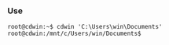 ### Use

```shell
root@cdwin:~$ cdwin 'C:\Users\win\Documents'
root@cdwin:/mnt/c/Users/win/Documents$
```

